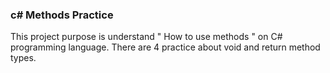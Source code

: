 ### c# Methods Practice

This project purpose is understand " How to use methods " on C# programming language.
There are 4 practice about void and return method types.  

